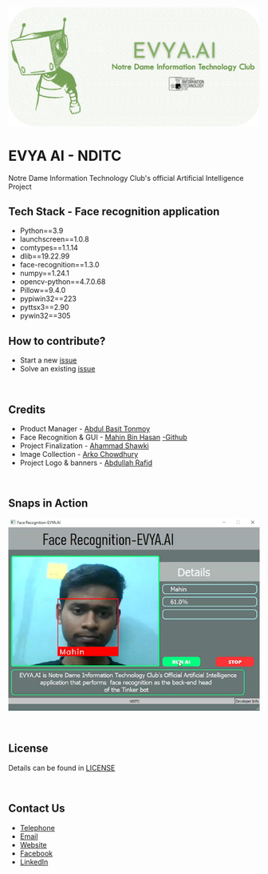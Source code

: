 ![EVYA](other/banner.png)

# EVYA AI - NDITC
Notre Dame Information Technology Club's official Artificial Intelligence Project
<br>

## Tech Stack - Face recognition application
 - Python==3.9
 - launchscreen==1.0.8
 - comtypes==1.1.14
 - dlib==19.22.99
 - face-recognition==1.3.0
 - numpy==1.24.1
 - opencv-python==4.7.0.68
 - Pillow==9.4.0
 - pypiwin32==223
 - pyttsx3==2.90
 - pywin32==305


## How to contribute?
- Start a new [issue](https://github.com/nditc/EVYA-AI/issues/new)
- Solve an existing [issue](https://github.com/nditc/EVYA-AI/issues)

<br>

## Credits
- Product Manager        - [Abdul Basit Tonmoy](https://www.facebook.com/abasit.tonmoy)
- Face Recognition & GUI - [Mahin Bin Hasan](https://www.facebook.com/root.mahin) [-Github](https://github.com/mahinbinhasan)
- Project Finalization   - [Ahammad Shawki](https://linktr.ee/ahammadshawki8/)
- Image Collection       - [Arko Chowdhury](https://www.facebook.com/arko.chowdhury.121)
- Project Logo & banners - [Abdullah Rafid](#)

<br>

## Snaps in Action
![snaps](other/snap.png)



<br>

## License
Details can be found in [LICENSE](LICENSE)

<br>

## Contact Us
- [Telephone](tel:01885-925097)
- [Email](mailto:info@nditc.org)
- [Website](http://nditc.org/)
- [Facebook](https://www.facebook.com/nditc.official)
- [LinkedIn](https://www.linkedin.com/company/nditc/)
